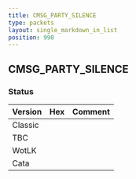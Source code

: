 ```yaml
---
title: CMSG_PARTY_SILENCE
type: packets
layout: single_markdown_in_list
position: 990
---
```


## CMSG_PARTY_SILENCE

### Status

Version | Hex | Comment
---------- | ---------- | ---------- 
Classic |  |  
TBC |  |  
WotLK |  |  
Cata |  |  

